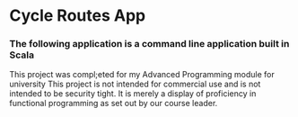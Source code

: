 # Cycle Routes App
### The following application is a command line application built in Scala

This project was compl;eted for my Advanced Programming module for university
This project is not intended for commercial use and is not intended to be security tight. It is merely a display of proficiency in functional programming as set out by our course leader.